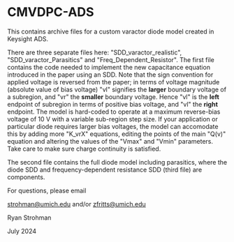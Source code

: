 # CMVDPC-ADS
This contains archive files for a custom varactor diode model created in Keysight ADS.

There are three separate files here: "SDD_varactor_realistic", "SDD_varactor_Parasitics" and "Freq_Dependent_Resistor".
The first file contains the code needed to implement the new capacitance equation introduced in the paper using an SDD. Note that the sign convention for applied voltage is reversed from the paper; in
terms of voltage magnitude (absolute value of bias voltage) "vl" signifies the **larger** boundary voltage of a subregion, and "vr" the **smaller** boundary voltage. Hence "vl" is the 
**left** endpoint of subregion in terms of positive bias voltage, and "vl" the **right** endpoint. 
The model is hard-coded to operate at a maximum reverse-bias voltage of 10 V with a variable sub-region step size. If your application or particular diode requires larger bias voltages,
the model can accomodate this by adding more "K_vrX" equations, editing the points of the main "Q(v)" equation and altering the values of the "Vmax" and "Vmin" parameters. Take care to make 
sure charge continuity is satisfied.

The second file contains the full diode model including parasitics, where the diode SDD and frequency-dependent resistance SDD (third file) are components.

For questions, please email

strohman@umich.edu  and/or
zfritts@umich.edu

Ryan Strohman 

July 2024
